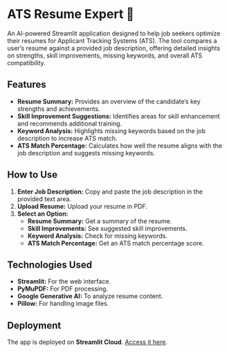 <h1>ATS Resume Expert 📖</h1>
<p>
  An AI-powered Streamlit application designed to help job seekers optimize their resumes for Applicant Tracking Systems (ATS). 
  The tool compares a user’s resume against a provided job description, offering detailed insights on strengths, skill improvements, 
  missing keywords, and overall ATS compatibility.
</p>

<h2>Features</h2>
<ul>
  <li><strong>Resume Summary:</strong> Provides an overview of the candidate’s key strengths and achievements.</li>
  <li><strong>Skill Improvement Suggestions:</strong> Identifies areas for skill enhancement and recommends additional training.</li>
  <li><strong>Keyword Analysis:</strong> Highlights missing keywords based on the job description to increase ATS match.</li>
  <li><strong>ATS Match Percentage:</strong> Calculates how well the resume aligns with the job description and suggests missing keywords.</li>
</ul>

<h2>How to Use</h2>
<ol>
  <li><strong>Enter Job Description:</strong> Copy and paste the job description in the provided text area.</li>
  <li><strong>Upload Resume:</strong> Upload your resume in PDF.</li>
  <li><strong>Select an Option:</strong>
    <ul>
      <li><strong>Resume Summary:</strong> Get a summary of the resume.</li>
      <li><strong>Skill Improvements:</strong> See suggested skill improvements.</li>
      <li><strong>Keyword Analysis:</strong> Check for missing keywords.</li>
      <li><strong>ATS Match Percentage:</strong> Get an ATS match percentage score.</li>
    </ul>
  </li>
</ol>

<h2>Technologies Used</h2>
<ul>
  <li><strong>Streamlit:</strong> For the web interface.</li>
  <li><strong>PyMuPDF:</strong> For PDF processing.</li>
  <li><strong>Google Generative AI:</strong> To analyze resume content.</li>
  <li><strong>Pillow:</strong> For handling image files.</li>
</ul>

<h2>Deployment</h2>
<p>
  The app is deployed on <strong>Streamlit Cloud</strong>. <a href="https://yourats.streamlit.app/">Access it here</a>.
</p>
